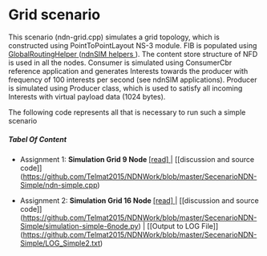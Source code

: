 
#  Grid scenario

This scenario (ndn-grid.cpp) simulates a grid topology, which is constructed using PointToPointLayout NS-3 module. FIB is populated using [GlobalRoutingHelper ](http://ndnsim.net/2.0/doxygen/classns3_1_1ndn_1_1GlobalRoutingHelper.html) ([ndnSIM helpers ](http://ndnsim.net/2.0/helpers.html)). The content store structure of NFD is used in all the nodes. Consumer is simulated using ConsumerCbr reference application and generates Interests towards the producer with frequency of 100 interests per second (see ndnSIM applications). Producer is simulated using Producer class, which is used to satisfy all incoming Interests with virtual payload data (1024 bytes).

The following code represents all that is necessary to run such a simple scenario
##### Tabel Of Content

   -  Assignment 1: <b>Simulation Grid 9 Node </b>[[read] ](https://github.com/Telmat2015/NDNWork/blob/master/SecenarioNDN-Grid/Simulation%20Secenario%20NDNSim-grid.md) | [[discussion and source code]] (https://github.com/Telmat2015/NDNWork/blob/master/SecenarioNDN-Simple/ndn-simple.cpp)
   
   -  Assignment 2: <b>Simulation Grid 16 Node </b>[[read] ](https://github.com/Telmat2015/NDNWork/blob/master/SecenarioNDN-Grid/Simulation%20Secenario%20NDNSim-grid4x4.md) | [[discussion and source code]] (https://github.com/Telmat2015/NDNWork/blob/master/SecenarioNDN-Simple/simulation-simple-6node.py) | [[Output to LOG File]] (https://github.com/Telmat2015/NDNWork/blob/master/SecenarioNDN-Simple/LOG_Simple2.txt)
